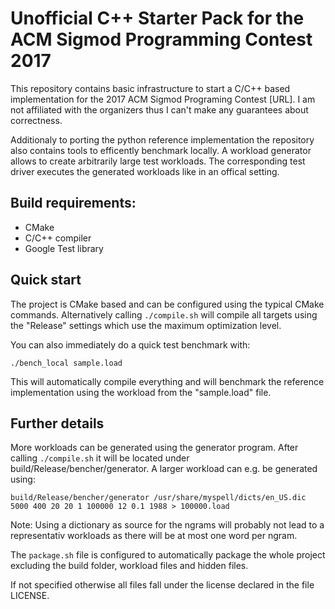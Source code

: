 # Unofficial C++ Starter Pack for the ACM Sigmod Programming Contest 2017

This repository contains basic infrastructure to start a C/C++ based implementation for the 2017 ACM Sigmod Programing Contest [URL].
I am not affiliated with the organizers thus I can't make any guarantees about correctness.

Additionaly to porting the python reference implementation the repository also contains tools to efficently benchmark locally.
A workload generator allows to create arbitrarily large test workloads.
The corresponding test driver executes the generated workloads like in an offical setting.

## Build requirements:
 * CMake
 * C/C++ compiler
 * Google Test library

## Quick start
The project is CMake based and can be configured using the typical CMake commands.
Alternatively calling `./compile.sh` will compile all targets using the "Release" settings which use the maximum optimization level.


You can also immediately do a quick test benchmark with:

   `./bench_local sample.load`

This will automatically compile everything and will benchmark the reference implementation using the workload from the "sample.load" file.

## Further details
More workloads can be generated using the generator program. After calling `./compile.sh` it will be located under build/Release/bencher/generator.
A larger workload can e.g. be generated using:

   `build/Release/bencher/generator /usr/share/myspell/dicts/en_US.dic 5000 400 20 20 1 100000 12 0.1 1988 > 100000.load`

Note: Using a dictionary as source for the ngrams will probably not lead to a representativ workloads as there will be at most one word per ngram.

The `package.sh` file is configured to automatically package the whole project excluding the build folder, workload files and hidden files.

If not specified otherwise all files fall under the license declared in the file LICENSE.